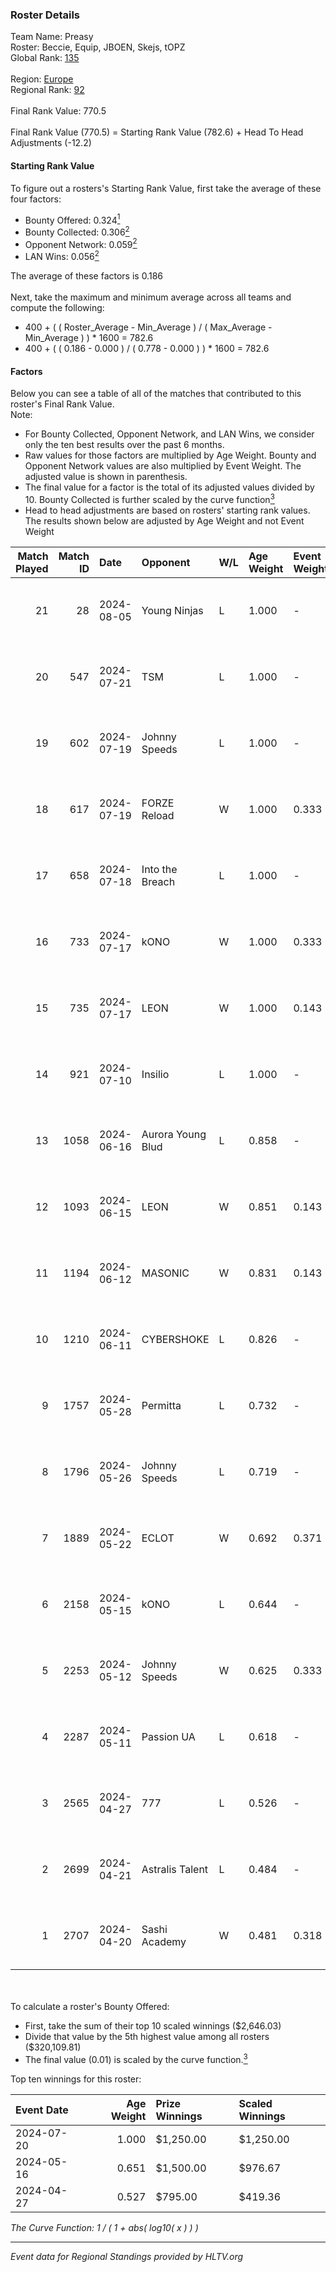 ### Roster Details<br />
Team Name: Preasy<br />
Roster: Beccie, Equip, JBOEN, Skejs, tOPZ<br />
Global Rank: [135](../standings_global.md)<br />
<br />
Region: [Europe]( ../standings_europe.md)<br />
Regional Rank: [92]( ../standings_europe.md)<br />
<br />
Final Rank Value:  770.5<br />
<br />
Final Rank Value (770.5) = Starting Rank Value (782.6) + Head To Head Adjustments (-12.2)<br />

#### Starting Rank Value<br />
To figure out a rosters's Starting Rank Value, first take the average of these four factors:<br />
- Bounty Offered: 0.324[<sup>1</sup>](#table2)
- Bounty Collected: 0.306[<sup>2</sup>](#table1)
- Opponent Network: 0.059[<sup>2</sup>](#table1)
- LAN Wins: 0.056[<sup>2</sup>](#table1)

The average of these factors is 0.186<br />
<br />
Next, take the maximum and minimum average across all teams and compute the following:<br />
- 400 + ( ( Roster_Average - Min_Average ) / ( Max_Average - Min_Average ) ) * 1600 = 782.6
- 400 + ( ( 0.186 - 0.000 ) / ( 0.778 - 0.000 ) ) * 1600 = 782.6


#### Factors<br />
Below you can see a table of all of the matches that contributed to this roster's Final Rank Value.<br />
Note:<br />

- For Bounty Collected, Opponent Network, and LAN Wins, we consider only the ten best results over the past 6 months.
- Raw values for those factors are multiplied by Age Weight. Bounty and Opponent Network values are also multiplied by Event Weight. The adjusted value is shown in parenthesis.
- The final value for a factor is the total of its adjusted values divided by 10. Bounty Collected is further scaled by the curve function[<sup>3</sup>](#curveFunction)
- Head to head adjustments are based on rosters' starting rank values. The results shown below are adjusted by Age Weight and not Event Weight
<span id="table1"></span><br />


| Match Played | Match ID | Date       | Opponent          | W/L | Age Weight | Event Weight | Bounty Collected | Opponent Network | LAN Wins  | H2H Adj. | Roster                                 |
| -: | -: | :- | :- | :- | :- | :- | :- | :- | :- | -: | :- |
|           21 |       28 | 2024-08-05 | Young Ninjas      | L   | 1.000      | -            | -                | -                | -         |   -15.55 | Beccie, Equip, JBOEN, Skejs, tOPZ      |
|           20 |      547 | 2024-07-21 | TSM               | L   | 1.000      | -            | -                | -                | -         |    -6.36 | AcilioN, Beccie, Equip, Griller, Skejs |
|           19 |      602 | 2024-07-19 | Johnny Speeds     | L   | 1.000      | -            | -                | -                | -         |    -2.65 | Beccie, Equip, Griller, JBOEN, Skejs   |
|           18 |      617 | 2024-07-19 | FORZE Reload      | W   | 1.000      | 0.333        | 0.000 (0.000)    | 0.038 (0.013)    | 0 (0.000) |     6.96 | Beccie, Equip, Griller, JBOEN, Skejs   |
|           17 |      658 | 2024-07-18 | Into the Breach   | L   | 1.000      | -            | -                | -                | -         |   -20.84 | Beccie, Equip, Griller, JBOEN, Skejs   |
|           16 |      733 | 2024-07-17 | kONO              | W   | 1.000      | 0.333        | 0.028 (0.009)    | 0.553 (0.184)    | 0 (0.000) |    17.55 | Beccie, Equip, Griller, JBOEN, Skejs   |
|           15 |      735 | 2024-07-17 | LEON              | W   | 1.000      | 0.143        | 0.007 (0.001)    | 0.124 (0.018)    | 0 (0.000) |    11.07 | Beccie, Equip, Griller, JBOEN, Skejs   |
|           14 |      921 | 2024-07-10 | Insilio           | L   | 1.000      | -            | -                | -                | -         |    -8.62 | Beccie, Equip, Griller, Skejs, VireZ   |
|           13 |     1058 | 2024-06-16 | Aurora Young Blud | L   | 0.858      | -            | -                | -                | -         |    -8.57 | Beccie, Equip, Griller, Skejs, VireZ   |
|           12 |     1093 | 2024-06-15 | LEON              | W   | 0.851      | 0.143        | 0.007 (0.001)    | 0.124 (0.015)    | 0 (0.000) |     9.60 | Beccie, Equip, Griller, Skejs, VireZ   |
|           11 |     1194 | 2024-06-12 | MASONIC           | W   | 0.831      | 0.143        | 0.009 (0.001)    | 0.081 (0.010)    | 0 (0.000) |    12.05 | Beccie, Equip, Griller, Skejs, VireZ   |
|           10 |     1210 | 2024-06-11 | CYBERSHOKE        | L   | 0.826      | -            | -                | -                | -         |    -9.44 | Beccie, Equip, Griller, Skejs, VireZ   |
|            9 |     1757 | 2024-05-28 | Permitta          | L   | 0.732      | -            | -                | -                | -         |    -6.96 | Beccie, Equip, Griller, Skejs, VireZ   |
|            8 |     1796 | 2024-05-26 | Johnny Speeds     | L   | 0.719      | -            | -                | -                | -         |    -1.45 | Beccie, Equip, Griller, Skejs, VireZ   |
|            7 |     1889 | 2024-05-22 | ECLOT             | W   | 0.692      | 0.371        | 0.061 (0.016)    | 0.537 (0.138)    | 0 (0.000) |    19.62 | Beccie, Equip, Griller, Skejs, VireZ   |
|            6 |     2158 | 2024-05-15 | kONO              | L   | 0.644      | -            | -                | -                | -         |    -7.65 | Beccie, Equip, Griller, Skejs, VireZ   |
|            5 |     2253 | 2024-05-12 | Johnny Speeds     | W   | 0.625      | 0.333        | 0.122 (0.025)    | 1.000 (0.208)    | 0 (0.000) |    18.66 | Beccie, Equip, Griller, Skejs, VireZ   |
|            4 |     2287 | 2024-05-11 | Passion UA        | L   | 0.618      | -            | -                | -                | -         |    -3.47 | Beccie, Equip, Griller, Skejs, VireZ   |
|            3 |     2565 | 2024-04-27 | 777               | L   | 0.526      | -            | -                | -                | -         |    -9.91 | Beccie, Equip, Griller, Skejs, VireZ   |
|            2 |     2699 | 2024-04-21 | Astralis Talent   | L   | 0.484      | -            | -                | -                | -         |    -7.81 | Beccie, Equip, Griller, Skejs, VireZ   |
|            1 |     2707 | 2024-04-20 | Sashi Academy     | W   | 0.481      | 0.318        | 0.000 (0.000)    | 0.000 (0.000)    | 1 (0.481) |     1.58 | Beccie, Equip, Griller, Skejs, VireZ   |

<br />
<span id="table2"></span><br />
To calculate a roster's Bounty Offered:<br />

- First, take the sum of their top 10 scaled winnings ($2,646.03)
- Divide that value by the 5th highest value among all rosters ($320,109.81)
- The final value (0.01) is scaled by the curve function.[<sup>3</sup>](#curveFunction)

Top ten winnings for this roster:<br />

| Event Date | Age Weight | Prize Winnings | Scaled Winnings |
| :- | -: | :- | :- |
| 2024-07-20 |      1.000 | $1,250.00      | $1,250.00       |
| 2024-05-16 |      0.651 | $1,500.00      | $976.67         |
| 2024-04-27 |      0.527 | $795.00        | $419.36         |


<span id="curveFunction"></span>_The Curve Function: 1 / ( 1 + abs( log10( x ) ) )_<br />

---
_Event data for Regional Standings provided by HLTV.org_<br />

